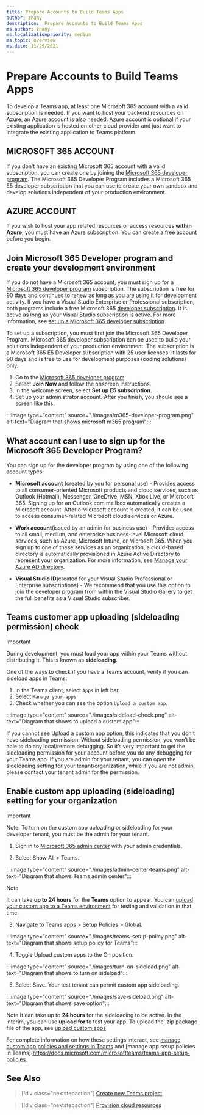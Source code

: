 ```yaml
---
title: Prepare Accounts to Build Teams Apps
author: zhany
description:  Prepare Accounts to Build Teams Apps
ms.author: zhany
ms.localizationpriority: medium
ms.topic: overview
ms.date: 11/29/2021
---
```



# Prepare Accounts to Build Teams Apps

To develop a Teams app, at least one Microsoft 365 account with a valid subscription is needed. If you want to host your backend resources on Azure, an Azure account is also needed. Azure account is optional if your existing application is hosted on other cloud provider and just want to integrate the existing application to Teams platform.

## MICROSOFT 365 ACCOUNT

If you don’t have an existing Microsoft 365 account with a valid subscription, you can create one by joining the [Microsoft 365 developer program](https://developer.microsoft.com/microsoft-365/dev-program). The Microsoft 365 Developer Program includes a Microsoft 365 E5 developer subscription that you can use to create your own sandbox and develop solutions independent of your production environment.

## AZURE ACCOUNT

If you wish to host your app related resources or access resources **within Azure**, you must have an Azure subscription. You can [create a free account](https://azure.microsoft.com/free/) before you begin.

## Join Microsoft 365 Developer program and create your development environment

If you do not have a Microsoft 365 account, you must sign up for a [Microsoft 365 developer program](https://developer.microsoft.com/microsoft-365/dev-program) subscription. The subscription is free for 90 days and continues to renew as long as you are using it for development activity. If you have a Visual Studio Enterprise or Professional subscription, both programs include a free Microsoft 365 [developer subscription](https://aka.ms/MyVisualStudioBenefits). It is active as long as your Visual Studio subscription is active. For more information, see [set up a Microsoft 365 developer subscription](https://docs.microsoft.com/office/developer-program/office-365-developer-program-get-started).

To set up a subscription, you must first join the Microsoft 365 Developer Program. Microsoft 365 developer subscription can be used to build your solutions independent of your production environment. The subscription is a Microsoft 365 E5 Developer subscription with 25 user licenses. It lasts for 90 days and is free to use for development purposes (coding solutions) only.

1. Go to the [Microsoft 365 developer program](https://developer.microsoft.com/microsoft-365/dev-program).
2. Select **Join Now** and follow the onscreen instructions.
3. In the welcome screen, select **Set up E5 subscription**.
4. Set up your administrator account. After you finish, you should see a screen like this.

:::image type="content" source="./images/m365-developer-program.png" alt-text="Diagram that shows microsoft m365 program":::

## What account can I use to sign up for the Microsoft 365 Developer Program?

You can sign up for the developer program by using one of the following account types:

- **Microsoft account** (created by you for personal use) - Provides access to all consumer-oriented Microsoft products and cloud services, such as Outlook (Hotmail), Messenger, OneDrive, MSN, Xbox Live, or Microsoft 365. Signing up for an Outlook.com mailbox automatically creates a Microsoft account. After a Microsoft account is created, it can be used to access consumer-related Microsoft cloud services or Azure.

- **Work account**(issued by an admin for business use) - Provides access to all small, medium, and enterprise business-level Microsoft cloud services, such as Azure, Microsoft Intune, or Microsoft 365. When you sign up to one of these services as an organization, a cloud-based directory is automatically provisioned in Azure Active Directory to represent your organization. For more information, see [Manage your Azure AD directory](https://docs.microsoft.com/azure/active-directory/active-directory-administer).

- **Visual Studio ID**(created for your Visual Studio Professional or Enterprise subscriptions) - We recommend that you use this option to join the developer program from within the Visual Studio Gallery to get the full benefits as a Visual Studio subscriber.

## Teams customer app uploading (sideloading permission) check

> [!IMPORTANT]
> During development, you must load your app within your Teams without distributing it. This is known as **sideloading**.

One of the ways to check if you have a Teams account, verify if you can sideload apps in Teams:

1. In the Teams client, select `Apps` in left bar.
2. Select `Manage your apps`.
3. Check whether you can see the option `Upload a custom app`.

:::image type="content" source="./images/sideload-check.png" alt-text="Diagram that shows to upload a custom app":::

If you cannot see Upload a custom app option, this indicates that you don't have sideloading permission.
Without sideloading permission, you won’t be able to do any local/remote debugging. So it’s very important to get the sideloading permission for your account before you do any debugging for your Teams app. If you are admin for your tenant, you can open the sideloading setting for your tenant/organization, while if you are not admin, please contact your tenant admin for the permission.

## Enable custom app uploading (sideloading) setting for your organization

> [!IMPORTANT]
> Note: To turn on the custom app uploading or sideloading for your developer tenant, you must be the admin for your tenant.

1. Sign in to [Microsoft 365 admin center](https://admin.microsoft.com/Adminportal/Home?source=applauncher#/homepage#/) with your admin credentials.

2. Select Show All > Teams.

:::image type="content" source="./images/admin-center-teams.png" alt-text="Diagram that shows Teams admin center":::

> [!NOTE]
It can take **up to 24 hours** for the **Teams** option to appear. You can [upload your custom app to a Teams environment](https://docs.microsoft.com/microsoftteams/upload-custom-apps#validate) for testing and validation in that time.

3. Navigate to Teams apps > Setup Policies > Global.

:::image type="content" source="./images/teams-setup-policy.png" alt-text="Diagram that shows setup policy for Teams":::

4. Toggle Upload custom apps to the On position.

:::image type="content" source="./images/turn-on-sideload.png" alt-text="Diagram that shows to turn on sideload":::

5. Select Save. Your test tenant can permit custom app sideloading.

:::image type="content" source="./images/save-sideload.png" alt-text="Diagram that shows save option":::

 Note
It can take up to **24 hours** for the sideloading to be active. In the interim, you can use **upload for <your tenant>** to test your app. To upload the .zip package file of the app, see [upload custom apps](https://docs.microsoft.com/microsoftteams/upload-custom-apps#upload).

For complete information on how these settings interact, see [manage custom app policies and settings in Teams](https://docs.microsoft.com/microsoftteams/teams-custom-app-policies-and-settings) and [manage app setup policies in Teams](<https://docs.microsoft.com/microsoftteams/teams-app-setup-policies>.

## See Also

> [!div class="nextstepaction"]
> [Create new Teams project](create-new-project.md)

> [!div class="nextstepaction"]
> [Provision cloud resources](provision.md)
